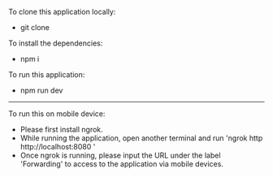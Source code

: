 To clone this application locally:
- git clone <url>

To install the dependencies:
- npm i

To run this application:
- npm run dev

--------------------------------------------------

To run this on mobile device:
- Please first install ngrok.
- While running the application, open another terminal and run 'ngrok http http://localhost:8080 '
- Once ngrok is running, please input the URL under the label 'Forwarding' to access to the application via mobile devices.
